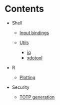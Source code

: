 # Contents

- Shell

  - [Input bindings](shell/bindings.md)

  - [Utils]()

    - [jq](shell/utils/jq.md)
    - [xdotool](shell/utils/xdotool.md)

- R

  - [Plotting](r/plotting.md)

- Security
  - [TOTP generation](security/otp.md)
